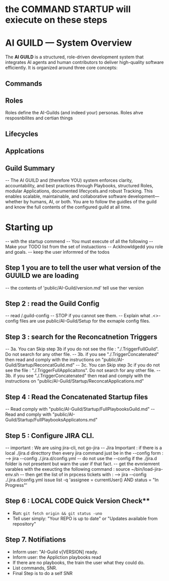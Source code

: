 # the COMMAND STARTUP will exiecute on these steps

# AI GUILD — System Overview

The **AI GUILD** is a structured, role-driven development system that integrates AI agents and human contributors to deliver high-quality software efficiently. It is organized around three core concepts:

## Commands

## Roles
Roles define the AI-Guilds (and indeed your) personas. Roles ahve resposnbilites and certian things 

## Lifecycles

## Applcations
 
## Guild Summary
-- The AI GUILD and (therefore YOU) system enforces clarity, accountability, and best practices through Playbooks, structured Roles, modular Applications, documented lifecycels.and robust Tracking. This enables scalable, maintainable, and collaborative software development—whether by humans, AI, or both.  You are to follow the guidles of the guild and know the full contents of the configured guild at all time. 

# Starting up
-- with the startup commend 
-- You must execute of all the following 
-- Make your TODO list from the set of instuactions
-- Acklnowldgedd you role and goals.
-- keep the user informred of the todos 

## Step 1  you are to tell the user what version of the GUUILD we are loading
-- the contents of 'public/AI-Guild/version.md' tell use ther version

## Step 2 : read the Guild Config
-- read /.guild-config
-- STOP if you cannot see them.
-- Explain what .<>-config files are use public/AI-Guild/Setup for the exmaple config files.

## Step 3 : search for the Reconcatnetion Triggers
-- 3a. You can Skip step 3b if you do not see the file : "./.TriggerFullGuild".  Do not search for any other file.
-- 3b. if you see "./.TriggerConcatenated" then read and comply with the instructions on "public/AI-Guild/Startup/ReconcatGuild.md"
-- 3c. You can Skip step 3c if you do not see the file : "./.TriggerFullApplicaitons".  Do not search for any other file.
-- 3b. if you see "./.TriggerConcatenated" then read and comply with the instructions on "public/AI-Guild/Startup/ReconcatApplications.md"

## Step 4 : Read the Concatenated Startup files
-- Read comply with "public/AI-Guild/Startup/FullPlaybooksGuild.md"
-- Read and comply with "public/AI-Guild/Startup/FullPlaybooksApplicatons.md"


## Step 5 : Configure JIRA CLI.
-- important : We are using jira-cli, not go-jira
-- Jira Important : if there is a local ./jira.d directtory then every jira command just be in the --config form :
--> jira --config ./.jira.d/config.yml <commands sets>
-- do not use the  --config if the ./jira.d folder is not presetent but warn the user if that fact. 
-- get the evnriemrent varables with the exeucting the following command :  source ~/bin/load-jira-env.sh
-- then get the list of in prpcess tickets with :
--> jira --config ./.jira.d/config.yml issue list -q 'assignee = currentUser() AND status = "In Progress"' 


## Step 6 : LOCAL CODE Quick Version Check**
- Run: `git fetch origin && git status -uno`
- Tell user simply: "Your REPO is up to date" or "Updates available from repository"

## Step 7. Notifiations
- Inform user: "AI-Guild v[VERSION] ready.
- Inform user: the Appliction playbooks read
- If there are no playbooks, the train the user what they could do.
- List commands,
 SNR.
 - Final Step is to do a self SNR